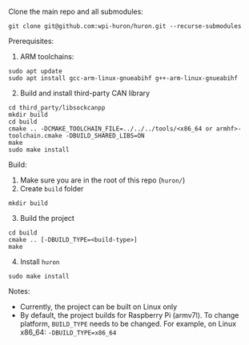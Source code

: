 Clone the main repo and all submodules: 
```
git clone git@github.com:wpi-huron/huron.git --recurse-submodules
```

Prerequisites:

1. ARM toolchains:
```
sudo apt update
sudo apt install gcc-arm-linux-gnueabihf g++-arm-linux-gnueabihf
```
2. Build and install third-party CAN library
```
cd third_party/libsockcanpp
mkdir build
cd build
cmake .. -DCMAKE_TOOLCHAIN_FILE=../../../tools/<x86_64 or armhf>-toolchain.cmake -DBUILD_SHARED_LIBS=ON
make
sudo make install
```

Build:

1. Make sure you are in the root of this repo (`huron/`)
2. Create `build` folder
```
mkdir build
```
3. Build the project
```
cd build
cmake .. [-DBUILD_TYPE=<build-type>]
make
```
4. Install `huron`
```
sudo make install
```

Notes: 

- Currently, the project can be built on Linux only
- By default, the project builds for Raspberry Pi (armv7l). To change platform,
`BUILD_TYPE` needs to be changed. For example, on Linux x86_64: `-DBUILD_TYPE=x86_64`
